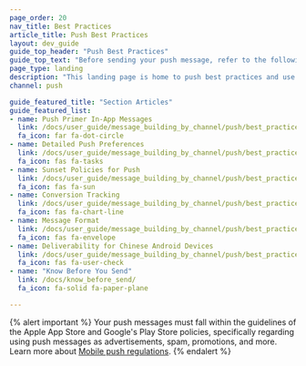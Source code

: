 ```yaml
---
page_order: 20
nav_title: Best Practices
article_title: Push Best Practices
layout: dev_guide
guide_top_header: "Push Best Practices"
guide_top_text: "Before sending your push message, refer to the following articles for things you should know and check for."
page_type: landing
description: "This landing page is home to push best practices and use cases to make sure your push messages inspire engagement rather than annoyance."
channel: push

guide_featured_title: "Section Articles"
guide_featured_list:
- name: Push Primer In-App Messages
  link: /docs/user_guide/message_building_by_channel/push/best_practices/push_primer_messages/
  fa_icon: far fa-dot-circle
- name: Detailed Push Preferences
  link: /docs/user_guide/message_building_by_channel/push/best_practices/detailed_push_preferences/
  fa_icon: fas fa-tasks
- name: Sunset Policies for Push
  link: /docs/user_guide/message_building_by_channel/push/best_practices/sunset_policies/
  fa_icon: fas fa-sun
- name: Conversion Tracking
  link: /docs/user_guide/message_building_by_channel/push/best_practices/conversion_tracking/
  fa_icon: fas fa-chart-line
- name: Message Format
  link: /docs/user_guide/message_building_by_channel/push/best_practices/message_format/
  fa_icon: fas fa-envelope
- name: Deliverability for Chinese Android Devices
  link: /docs/user_guide/message_building_by_channel/push/best_practices/chinese_push_deliverability/
  fa_icon: fas fa-user-check
- name: "Know Before You Send"
  link: /docs/know_before_send/
  fa_icon: fa-solid fa-paper-plane

---
```


{% alert important %}
Your push messages must fall within the guidelines of the Apple App Store and Google's Play Store policies, specifically regarding using push messages as advertisements, spam, promotions, and more. Learn more about [Mobile push regulations]({{site.baseurl}}/user_guide/message_building_by_channel/push/about/#mobile-push-regulations-for-apps).
{% endalert %}

<br><br>
